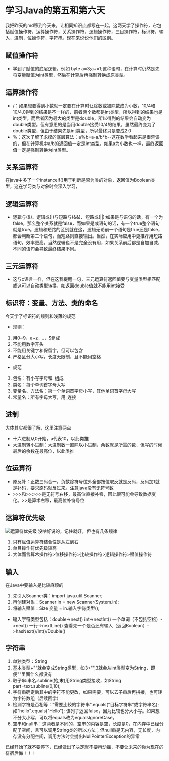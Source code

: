 # 学习Java的第五和第六天
我把昨天的md移到今天来，让相同知识点都写在一起，这两天学了操作符，它包括赋值操作符，运算操作符，关系操作符，逻辑操作符，三目操作符，标识符，输入，进制，位操作符，字符串。现在来说说他们的区别。
## 赋值操作符
- 学到了赋值的底层逻辑，例如 byte a=3;a+=1;这种语句，在计算时仍然是先将变量赋值为int类型，然后在计算后再强制转换成原类型。
## 运算操作符
- /：如果想要得到小数就一定要在计算时让除数或被除数成为小数，10/4和10/4.0得到的结果是不一样的，前者两个数都是int类型，所以得到的结果也是int类型。而后者因为最大的类型是double，所以得到的结果会自动变为double类型。但有意思的是当用double接受10/4的结果，虽然最终变为了double类型，但由于结果先是int类型，所以最终只是变成2.0
- %：这次了解了求模的底层算法：a%b=a-a/b*b--这在数学看起来是很荒谬的，但在计算机中a/b的返回值一定是int类型，如果a为小数也一样，最终返回值一定是强制转换为int类型。
## 关系运算符
在java中多了一个instanceif()用于判断是否为类的对象，返回值为Boolean类型，这在学习类与对象时会深入学习，
## 逻辑运算符
- 逻辑与(&)、逻辑或(|)与短路与(&&)、短路或(||):如果是与语句的话，有一个为false，那么整个关系就是false，而如果是或语句的话，有一个true整个语句就是true。逻辑和短路的区别就在这，逻辑无论前一个语句是true还是false，都会判断第二个语句，而短路则直接输出。当然，在实际应用中更推荐用短路语句，效率更高。当然逻辑也不是完全没有用，如果关系前后都是自加自减，不同的语句会导致最终结果不同。
## 三元运算符
- 这与c语言一样，但在这我提醒一句，三元运算符返回值要与变量类型相匹配或这可以自动类型转换，如返回double值就不能用int接受
## 标识符：变量、方法、类的命名
今天学了标识符的规则和浅薄的规范
- 规则：
1. 用0~9，a~z，_，$组成
2. 不能用数字开头
3. 不能用关键字和保留字，但可以包含
4. 严格区分大小写，长度无限制，且不能用空格
- 规范
1. 包名：有小写字母和. 组成
2. 类名：每个单词首字母大写
3. 变量名、方法名：第一个单词首字母小写，其他单词首字母大写
4. 常量名：所有字母大写，用_连接
## 进制
大体其实都很了解，这里注意两点
- 十六进制从0开始，a代表10，以此类推
- 大进制转小进制：大进制数一直除以小进制，余数就是所需的数，但写的时候最后的余数在最高位，以此类推
## 位运算符
- 原反补：正数三码合一，负数除符号位外全部按位取反就是反码，反码加1就是补码，要求原码就反过来。注意java没有无符号数
- \>\>\>和\>\>:\>\>\>是无符号右移，最高位直接补零，因此很可能会导致数据变化。\>\>是算术右移，最高位补符号位
## 运算符优先级
![运算符优先级](D:\aaaJAVA\javacode\learning\6)
没啥好说的，记住就好，但也有几条规律
1. 只有赋值运算符结合性是从左到右
2. 单目操作符优先级较高
3. 大体而言算术操作符>位移操作符>比较操作符>逻辑操作符>赋值操作符
## 输入
在Java中要输入是比较麻烦的
1. 先引入Scanner类：import java.util.Scanner;
2. 再创建对象：Scanner in = new Scanner(System.in);
3. 将输入赋值：Size 变量 = in.输入字符类型();
- 输入字符类型包括：double->next()  int->nextInt()   一个单词（不包括空格）->next()   一行->nextLine()  查看先一个是否还有输入（返回Boolean）->hasNext()/Int()/Double()
## 字符串
1. 单独类型：String
2. 基本类型+""就会变成String类型，如3+"",3就会从int类型变为String，即便""里面什么都没有
3. 取子串:串名.subline(始,末)用String类型接收，如String part=text.subline(0,10);
4. 字符串确定后其中的字符不能更改，如果需要，可以去子串后再拼接，也可转为字符数组（后续回学）
5. 检测字符是否相等："需要比较的字符串".equals("目标字符串"或字符串名);如"hello".equals("Hello"); 该列子返回false，因为比较也分大小写。如果想不分大小写，可以将equals改为equalsIgnoreCase。
6. 空串和null串：这两者是不同的，空串的内容是空，长度是0，在内存中已经分配了空间，且可以调用String类的所以方法；但null串是无内容，无长度，内存没有分配空间，调用方法时会抛出NullPointerException的异常

已经开始了就不要停下，已经做出了决定就不要再动摇，不要让未来的你为现在的徘徊后悔！！！